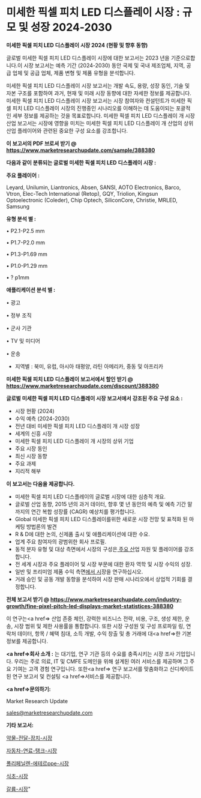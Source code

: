 # 미세한 픽셀 피치 LED 디스플레이 시장 : 규모 및 성장 2024-2030

<strong>미세한 픽셀 피치 LED 디스플레이 시장 2024 (현황 및 향후 동향)</strong>

글로벌 미세한 픽셀 피치 LED 디스플레이 시장에 대한 보고서는 2023 년을 기준으로합니다.이 시장 보고서는 예측 기간 (2024-2030) 동안 국제 및 국내 제조업체, 지역, 공급 업체 및 공급 업체, 제품 변형 및 제품 유형을 분석합니다.

미세한 픽셀 피치 LED 디스플레이 시장 보고서는 개발 속도, 용량, 성장 동인, 기술 및 자본 구조를 포함하여 과거, 현재 및 미래 시장 동향에 대한 자세한 정보를 제공합니다. 미세한 픽셀 피치 LED 디스플레이 시장 보고서는 시장 참여자와 컨설턴트가 미세한 픽셀 피치 LED 디스플레이 시장의 진행중인 시나리오를 이해하는 데 도움이되는 포괄적 인 세부 정보를 제공하는 것을 목표로합니다. 미세한 픽셀 피치 LED 디스플레이 개 시장 산업 보고서는 시장에 영향을 미치는 미세한 픽셀 피치 LED 디스플레이 개 산업의 상위 산업 플레이어와 관련된 중요한 구성 요소를 강조합니다.



<strong>이 보고서의 PDF 브로셔 받기 @ <a href=https://www.marketresearchupdate.com/sample/388380>https://www.marketresearchupdate.com/sample/388380</a></strong>



<strong>다음과 같이 분류되는 글로벌 미세한 픽셀 피치 LED 디스플레이 시장 :</strong>



<strong>주요 플레이어 :</strong>

Leyard, Unilumin, Liantronics, Absen, SANSI, AOTO Electronics, Barco, Vtron, Elec-Tech International (Retop), GQY, Triolion, Kingsun Optoelectronic (Coleder), Chip Optech, SiliconCore, Christie, MRLED, Samsung



<strong>유형 분석 별 :</strong>

• P2.1-P2.5 mm

• P1.7-P2.0 mm

• P1.3-P1.69 mm

• P1.0-P1.29 mm

• ? p1mm



<strong>애플리케이션 분석 별 :</strong>

• 광고

• 정부 조직

• 군사 기관

• TV 및 미디어

• 운송

<ul>
  <li>지역별 : 북미, 유럽, 아시아 태평양, 라틴 아메리카, 중동 및 아프리카</li>
</ul>


<strong>미세한 픽셀 피치 LED 디스플레이 보고서에서 할인 받기 @ <a href=https://www.marketresearchupdate.com/discount/388380>https://www.marketresearchupdate.com/discount/388380</a></strong>



<strong>글로벌 미세한 픽셀 피치 LED 디스플레이 시장 보고서에서 강조된 주요 구성 요소 :</strong>
<ul>
  <li>시장 현황 (2024)</li>
  <li>수익 예측 (2024-2030)</li>
  <li>전년 대비 미세한 픽셀 피치 LED 디스플레이 개 시장 성장</li>
  <li>세계의 신흥 시장</li>
  <li>미세한 픽셀 피치 LED 디스플레이 개 시장의 상위 기업</li>
  <li>주요 시장 동인</li>
  <li>최신 시장 동향</li>
  <li>주요 과제</li>
  <li>지리적 해부</li>
</ul>


<strong>이 보고서는 다음을 제공합니다.</strong>
<ul>
  <li>미세한 픽셀 피치 LED 디스플레이의 글로벌 시장에 대한 심층적 개요.</li>
  <li>글로벌 산업 동향, 2015 년의 과거 데이터, 향후 몇 년 동안의 예측 및 예측 기간 말까지의 연간 복합 성장률 (CAGR) 예상치를 평가합니다.</li>
  <li>Global 미세한 픽셀 피치 LED 디스플레이를위한 새로운 시장 전망 및 표적화 된 마케팅 방법론의 발견</li>
  <li>R &amp; D에 대한 논의, 신제품 출시 및 애플리케이션에 대한 수요.</li>
  <li>업계 주요 참여자의 광범위한 회사 프로필.</li>
  <li>동적 분자 유형 및 대상 측면에서 시장의 구성은<a href=> 주요 산</a>업 자원 및 플레이어를 강조합니다.</li>
  <li>전 세계 시장과 주요 플레이어 및 시장 부문에 대한 환자 역학 및 시장 수익의 성장.</li>
  <li>일반 및 프리미엄 제품 수익 측면<a href=>에서 시</a>장을 연구하십시오.</li>
  <li>거래 승인 및 공동 개발 동향을 분석하여 시장 판매 시나리오에서 상업적 기회를 결정합니다.</li>
</ul>



<strong>전체 보고서 받기 @ <a href=https://www.marketresearchupdate.com/industry-growth/fine-pixel-pitch-led-displays-market-statistices-388380>https://www.marketresearchupdate.com/industry-growth/fine-pixel-pitch-led-displays-market-statistices-388380</a></strong>

이 연구는<a href=> 산업 존중</a> 체인, 강력한 비즈니스 전략, 비용, 구조, 생성 제한, 운송, 시장 범위 및 제한 사용률을 통합합니다. 또한 시장 구성원 및 구성 프로파일 링, 연락처 데이터, 항목 / 혜택 침대, 소득 개발, 수익 창출 및 총 거래에 대<a href=>한 기본 </a>정보를 제공합니다.



<strong><a href=>회사 소</a>개 :</strong>
는 대기업, 연구 기관 등의 수요를 충족시키는 시장 조사 기업입니다. 우리는 주로 의료, IT 및 CMFE 도메인을 위해 설계된 여러 서비스를 제공하며 그 주요 기여는 고객 경험 연구입니다. 또한<a href=> 연구 보</a>고서를 맞춤화하고 신디케이트 된 연구 보고서 및 컨설팅 <a href=>서비스</a>를 제공합니다.



<strong><a href=>문의하기:</a></strong>

Market Research Update

sales@marketresearchupdate.com



<strong>기타 보고서:</strong>

<a href=https://www.linkedin.com/pulse/약물-전달-장치-시장-규모-및-성장-2023-survey-spotlight-pro-24-analysis/>약물-전달-장치-시장</a>

<a href=https://www.linkedin.com/pulse/자동차-연료-탱크-시장-현재-및-미래-성장-2029-trendsetters-talk-360-analysis-tkcsf/>자동차-연료-탱크-시장</a>

<a href=https://www.linkedin.com/pulse/폴리페닐렌-에테르ppe-시장-진입-전략-및-위험-평가2029년-analytics-alchemy-360-analysis-7zdwf/>폴리페닐렌-에테르ppe-시장</a>

<a href=https://www.linkedin.com/pulse/식초-시장-동향-및-성장-전망-analytics-alchemy-360-analysis-nscof/>식초-시장</a>

<a href=https://www.linkedin.com/pulse/갈륨-시장-세분화-연구-및-목표-고객2030년-survey-savvy-insights-360-analysis-sstaf/>갈륨-시장</a>"

